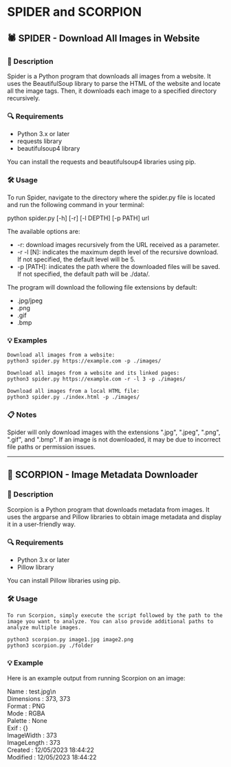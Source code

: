# SPIDER and SCORPION

## 🕷️ SPIDER - Download All Images in Website

### 📝 Description
Spider is a Python program that downloads all images from a website. It uses the BeautifulSoup library to parse the HTML of the website and locate all the image tags. Then, it downloads each image to a specified directory recursively.

### 🔍 Requirements
* Python 3.x or later
* requests library
* beautifulsoup4 library

You can install the requests and beautifulsoup4 libraries using pip.

### 🛠️ Usage
To run Spider, navigate to the directory where the spider.py file is located and run the following command in your terminal:

python spider.py [-h] [-r] [-l DEPTH] [-p PATH] url

The available options are:

* -r: download images recursively from the URL received as a parameter.
* -r -l [N]: indicates the maximum depth level of the recursive download. If not specified, the default level will be 5.
* -p [PATH]: indicates the path where the downloaded files will be saved. If not specified, the default path will be ./data/.

The program will download the following file extensions by default:

* .jpg/jpeg
* .png
* .gif
* .bmp

### 💡 Examples
```
Download all images from a website:
python3 spider.py https://example.com -p ./images/

Download all images from a website and its linked pages:
python3 spider.py https://example.com -r -l 3 -p ./images/

Download all images from a local HTML file:
python3 spider.py ./index.html -p ./images/
```
### 📋 Notes
Spider will only download images with the extensions ".jpg", ".jpeg", ".png", ".gif", and ".bmp".
If an image is not downloaded, it may be due to incorrect file paths or permission issues.

-----------------------------------------------
## 🦂 SCORPION - Image Metadata Downloader

### 📝 Description
Scorpion is a Python program that downloads metadata from images. It uses the argparse and Pillow libraries to obtain image metadata and display it in a user-friendly way.

### 🔍 Requirements
* Python 3.x or later
* Pillow library

You can install Pillow libraries using pip.

### 🛠️ Usage
```
To run Scorpion, simply execute the script followed by the path to the image you want to analyze. You can also provide additional paths to analyze multiple images.

python3 scorpion.py image1.jpg image2.png
python3 scorpion.py ./folder
```
### 💡 Example
Here is an example output from running Scorpion on an image:

Name           : test.jpg\n <br>
Dimensions     : 373, 373 <br>
Format         : PNG <br>
Mode           : RGBA <br>
Palette        : None <br>
Exif           : {} <br>
ImageWidth     : 373 <br>
ImageLength    : 373 <br>
Created        : 12/05/2023 18:44:22 <br>
Modified       : 12/05/2023 18:44:22 